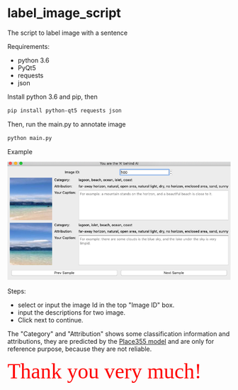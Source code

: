 # label_image_script
The script to label image with a sentence

Requirements:
 * python 3.6
 * PyQt5
 * requests
 * json

Install python 3.6 and pip, then
``` bash
pip install python-qt5 requests json
```

Then, run the main.py to annotate image
``` bash
python main.py
```
Example

![image](example.png)

Steps:
* select or input the image Id in the top "Image ID" box.
* input the descriptions for two image.
* Click next to continue.

The "Category" and "Attribution" shows some classification information and attributions, they are predicted by the [Place355 model](https://github.com/CSAILVision/places365) and are only for reference purpose, because they are not reliable.

<font face="黑体" color=red size=12>Thank you very much!</font> 

